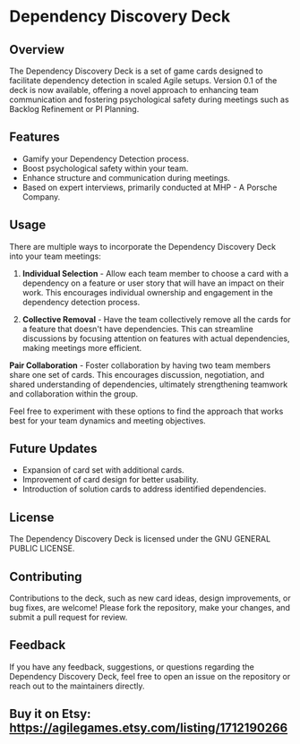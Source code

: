 # Dependency Discovery Deck

## Overview

The Dependency Discovery Deck is a set of game cards designed to facilitate dependency detection in scaled Agile setups. Version 0.1 of the deck is now available, offering a novel approach to enhancing team communication and fostering psychological safety during meetings such as Backlog Refinement or PI Planning.

## Features

- Gamify your Dependency Detection process.
- Boost psychological safety within your team.
- Enhance structure and communication during meetings.
- Based on expert interviews, primarily conducted at MHP - A Porsche Company.

## Usage

There are multiple ways to incorporate the Dependency Discovery Deck into your team meetings:

1. **Individual Selection** - Allow each team member to choose a card with a dependency on a feature or user story that will have an impact on their work. This encourages individual ownership and engagement in the dependency detection process.

2. **Collective Removal** - Have the team collectively remove all the cards for a feature that doesn't have dependencies. This can streamline discussions by focusing attention on features with actual dependencies, making meetings more efficient.

**Pair Collaboration** - Foster collaboration by having two team members share one set of cards. This encourages discussion, negotiation, and shared understanding of dependencies, ultimately strengthening teamwork and collaboration within the group.

Feel free to experiment with these options to find the approach that works best for your team dynamics and meeting objectives.


## Future Updates

- Expansion of card set with additional cards.
- Improvement of card design for better usability.
- Introduction of solution cards to address identified dependencies.

## License

The Dependency Discovery Deck is licensed under the GNU GENERAL PUBLIC LICENSE.

## Contributing

Contributions to the deck, such as new card ideas, design improvements, or bug fixes, are welcome! Please fork the repository, make your changes, and submit a pull request for review.

## Feedback

If you have any feedback, suggestions, or questions regarding the Dependency Discovery Deck, feel free to open an issue on the repository or reach out to the maintainers directly.

## Buy it on Etsy: https://agilegames.etsy.com/listing/1712190266


